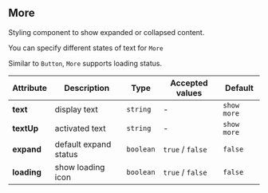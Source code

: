 ## More

Styling component to show expanded or collapsed content.

<ex-code name="ex-more-basic"/>

You can specify different states of text for <code>More</code>

</ex-code>

<ex-code name="ex-more-default"/></ex-code>

<ex-code name="ex-more-loading"/>

Similar to <code>Button</code>, <code>More</code> supports loading status.

</ex-code>

<ex-footer edit-link="https://github.com/geist-org/vue/edit/master/docs/en-us/components/more.md">

| Attribute   | Description           | Type      | Accepted values  | Default     |
| ----------- | --------------------- | --------- | ---------------- | ----------- |
| **text**    | display text          | `string`  | -                | `show more` |
| **textUp**  | activated text        | `string`  | -                | `show more` |
| **expand**  | default expand status | `boolean` | `true` / `false` | `false`     |
| **loading** | show loading icon     | `boolean` | `true` / `false` | `false`     |

</ex-footer>
